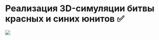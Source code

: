 Реализация 3D-симуляции битвы красных и синих юнитов :white_check_mark:
====================================================
<img src="Recordings/gif_animation_001.gif" />


